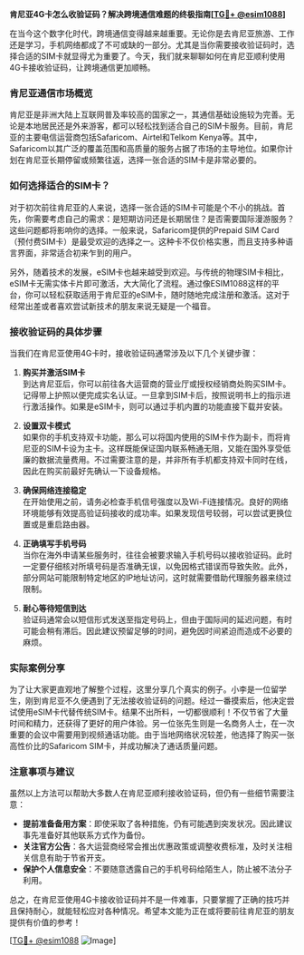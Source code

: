**肯尼亚4G卡怎么收验证码？解决跨境通信难题的终极指南[[TG💪+ @esim1088](https://t.me/s/esim1088)]**

在当今这个数字化时代，跨境通信变得越来越重要。无论你是去肯尼亚旅游、工作还是学习，手机网络都成了不可或缺的一部分。尤其是当你需要接收验证码时，选择合适的SIM卡就显得尤为重要了。今天，我们就来聊聊如何在肯尼亚顺利使用4G卡接收验证码，让跨境通信更加顺畅。

### 肯尼亚通信市场概览

肯尼亚是非洲大陆上互联网普及率较高的国家之一，其通信基础设施较为完善。无论是本地居民还是外来游客，都可以轻松找到适合自己的SIM卡服务。目前，肯尼亚的主要电信运营商包括Safaricom、Airtel和Telkom Kenya等。其中，Safaricom以其广泛的覆盖范围和高质量的服务占据了市场的主导地位。如果你计划在肯尼亚长期停留或频繁往返，选择一张合适的SIM卡是非常必要的。

### 如何选择适合的SIM卡？

对于初次前往肯尼亚的人来说，选择一张合适的SIM卡可能是个不小的挑战。首先，你需要考虑自己的需求：是短期访问还是长期居住？是否需要国际漫游服务？这些问题都将影响你的选择。一般来说，Safaricom提供的Prepaid SIM Card（预付费SIM卡）是最受欢迎的选择之一。这种卡不仅价格实惠，而且支持多种语言界面，非常适合初来乍到的用户。

另外，随着技术的发展，eSIM卡也越来越受到欢迎。与传统的物理SIM卡相比，eSIM卡无需实体卡片即可激活，大大简化了流程。通过像ESIM1088这样的平台，你可以轻松获取适用于肯尼亚的eSIM卡，随时随地完成注册和激活。这对于经常出差或者喜欢尝试新技术的朋友来说无疑是一个福音。

### 接收验证码的具体步骤

当我们在肯尼亚使用4G卡时，接收验证码通常涉及以下几个关键步骤：

1. **购买并激活SIM卡**  
   到达肯尼亚后，你可以前往各大运营商的营业厅或授权经销商处购买SIM卡。记得带上护照以便完成实名认证。一旦拿到SIM卡后，按照说明书上的指示进行激活操作。如果是eSIM卡，则可以通过手机内置的功能直接下载并安装。

2. **设置双卡模式**  
   如果你的手机支持双卡功能，那么可以将国内使用的SIM卡作为副卡，而将肯尼亚的SIM卡设为主卡。这样既能保证国内联系畅通无阻，又能在国外享受低廉的数据流量费用。不过需要注意的是，并非所有手机都支持双卡同时在线，因此在购买前最好先确认一下设备规格。

3. **确保网络连接稳定**  
   在开始使用之前，请务必检查手机信号强度以及Wi-Fi连接情况。良好的网络环境能够有效提高验证码接收的成功率。如果发现信号较弱，可以尝试更换位置或是重启路由器。

4. **正确填写手机号码**  
   当你在海外申请某些服务时，往往会被要求输入手机号码以接收验证码。此时一定要仔细核对所填号码是否准确无误，以免因格式错误而导致失败。此外，部分网站可能限制特定地区的IP地址访问，这时就需要借助代理服务器来绕过限制。

5. **耐心等待短信到达**  
   验证码通常会以短信形式发送至指定号码上，但由于国际间的延迟问题，有时可能会稍有滞后。因此建议预留足够的时间，避免因时间紧迫而造成不必要的麻烦。

### 实际案例分享

为了让大家更直观地了解整个过程，这里分享几个真实的例子。小李是一位留学生，刚到肯尼亚不久便遇到了无法接收验证码的问题。经过一番摸索后，他决定尝试使用eSIM卡代替传统SIM卡。结果不出所料，一切都很顺利！不仅节省了大量时间和精力，还获得了更好的用户体验。另一位张先生则是一名商务人士，在一次重要的会议中需要用到视频通话功能。由于当地网络状况较差，他选择了购买一张高性价比的Safaricom SIM卡，并成功解决了通话质量问题。

### 注意事项与建议

虽然以上方法可以帮助大多数人在肯尼亚顺利接收验证码，但仍有一些细节需要注意：

- **提前准备备用方案**：即使采取了各种措施，仍有可能遇到突发状况。因此建议事先准备好其他联系方式作为备份。
- **关注官方公告**：各大运营商经常会推出优惠政策或调整收费标准，及时关注相关信息有助于节省开支。
- **保护个人信息安全**：不要随意透露自己的手机号码给陌生人，防止被不法分子利用。

总之，在肯尼亚使用4G卡接收验证码并不是一件难事，只要掌握了正确的技巧并且保持耐心，就能轻松应对各种情况。希望本文能为正在或将要前往肯尼亚的朋友提供有价值的参考！

[[TG💪+ @esim1088](https://t.me/s/esim1088) ![Image](https://i.postimg.cc/4NQfJmqS/Snipaste-2025-05-13-00-14-12.png)]